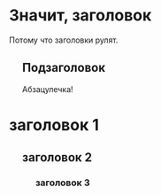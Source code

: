 <ol>

# Значит, заголовок

Потому что заголовки рулят.

<ol>

## Подзаголовок

Абзацулечка!

</ol>

# заголовок 1

<ol>

## заголовок 2

<ol>

### заголовок 3

</ol>

</ol>

</ol>
